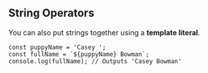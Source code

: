 ## String Operators

You can also put strings together using a **template literal**.

```
const puppyName = 'Casey ';
const fullName = `${puppyName} Bowman`;
console.log(fullName); // Outputs 'Casey Bowman'
```